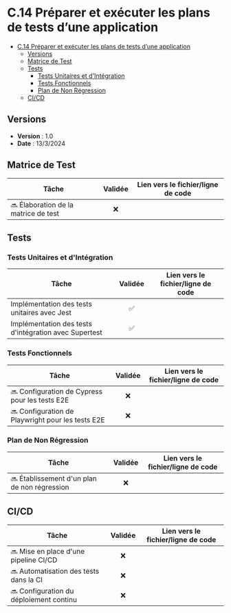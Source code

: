 # C.14 Préparer et exécuter les plans de tests d’une application 

- [C.14 Préparer et exécuter les plans de tests d’une application](#c14-préparer-et-exécuter-les-plans-de-tests-dune-application)
  - [Versions](#versions)
  - [Matrice de Test](#matrice-de-test)
  - [Tests](#tests)
    - [Tests Unitaires et d'Intégration](#tests-unitaires-et-dintégration)
    - [Tests Fonctionnels](#tests-fonctionnels)
    - [Plan de Non Régression](#plan-de-non-régression)
  - [CI/CD](#cicd)

## Versions

- **Version** : 1.0
- **Date** : 13/3/2024

## Matrice de Test

| Tâche                                | Validée  | Lien vers le fichier/ligne de code |
|--------------------------------------|:----------:|------------------------------------|
| 🔜 Élaboration de la matrice de test    |     ❌     |                                    |

## Tests

### Tests Unitaires et d'Intégration

| Tâche                                        | Validée  | Lien vers le fichier/ligne de code |
|----------------------------------------------|:----------:|------------------------------------|
| Implémentation des tests unitaires avec Jest |     ✅     |                                    |
| Implémentation des tests d'intégration avec Supertest |    ✅     |                                    |

### Tests Fonctionnels

| Tâche                                            | Validée  | Lien vers le fichier/ligne de code |
|--------------------------------------------------|:----------:|------------------------------------|
| 🔜 Configuration de Cypress pour les tests E2E      |     ❌     |                                    |
| 🔜 Configuration de Playwright pour les tests E2E   |     ❌     |                                    |

### Plan de Non Régression

| Tâche                                      | Validée  | Lien vers le fichier/ligne de code |
|--------------------------------------------|:----------:|------------------------------------|
| 🔜 Établissement d'un plan de non régression  |     ❌     |                                    |

## CI/CD

| Tâche                               | Validée  | Lien vers le fichier/ligne de code |
|-------------------------------------|:----------:|------------------------------------|
| 🔜 Mise en place d'une pipeline CI/CD  |     ❌     |                                    |
| 🔜 Automatisation des tests dans la CI |     ❌     |                                    |
| 🔜 Configuration du déploiement continu|     ❌     |                                    |
